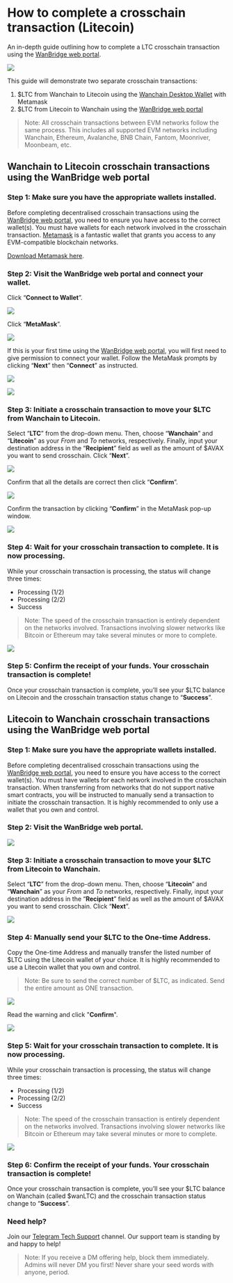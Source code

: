 # How to complete a crosschain transaction (Litecoin)

An in-depth guide outlining how to complete a LTC crosschain transaction using the [WanBridge web portal](https://bridge.wanchain.org/#/).

![](https://miro.medium.com/max/1400/1*ULOYMmxzw8MGHMuiJ2VzjQ.jpeg)

This guide will demonstrate two separate crosschain transactions:

1. $LTC from Wanchain to Litecoin using the [Wanchain Desktop Wallet](https://www.wanchain.org/wanwallet) with Metamask
2. $LTC from Litecoin to Wanchain using the [WanBridge web portal](https://bridge.wanchain.org/#/)

> Note: All crosschain transactions between EVM networks follow the same process. This includes all supported EVM networks including Wanchain, Ethereum, Avalanche, BNB Chain, Fantom, Moonriver, Moonbeam, etc.

## Wanchain to Litecoin crosschain transactions using the WanBridge web portal

### Step 1: Make sure you have the appropriate wallets installed.

Before completing decentralised crosschain transactions using the [WanBridge web portal](https://bridge.wanchain.org/#/), you need to ensure you have access to the correct wallet(s). You must have wallets for each network involved in the crosschain transaction. [Metamask](https://metamask.io/) is a fantastic wallet that grants you access to any EVM-compatible blockchain networks.

[Download Metamask here](https://metamask.io/).

### Step 2: Visit the WanBridge web portal and connect your wallet.

Click “**Connect to Wallet**”.

![](https://miro.medium.com/max/1260/1*sDqditmqM8k0GuABR9VXfg.png)

Click “**MetaMask**”.

![](https://miro.medium.com/max/1260/1*UtkCz96BRlQY9So01fOG3g.png)

If this is your first time using the [WanBridge web portal](https://bridge.wanchain.org/#/), you will first need to give permission to connect your wallet. Follow the MetaMask prompts by clicking “**Next**” then “**Connect**” as instructed.

![](https://miro.medium.com/max/1260/1*EOT2yCaKlEuscOnSM7qQ5g.png)

![](https://miro.medium.com/max/1260/1*ju-IHbWsDaX_3ptQFbuUvg.png)

### Step 3: Initiate a crosschain transaction to move your $LTC from Wanchain to Litecoin.

Select “**LTC**” from the drop-down menu. Then, choose “**Wanchain**” and “**Litecoin**” as your _From_ and _To_ networks, respectively. Finally, input your destination address in the “**Recipient**” field as well as the amount of $AVAX you want to send crosschain. Click “**Next**”.

![](https://miro.medium.com/max/1260/1*B7WTRJ2Kd_1kYAZGgVTsPg.png)

Confirm that all the details are correct then click “**Confirm**”.

![](https://miro.medium.com/max/1400/1*xeI8mMS4W2mYDfCJrPvO3A.png)

Confirm the transaction by clicking “**Confirm**” in the MetaMask pop-up window.

![](https://miro.medium.com/max/1260/1*67DejvtF_3JwO0EdwVFoCA.png)

### Step 4: Wait for your crosschain transaction to complete. It is now processing.

While your crosschain transaction is processing, the status will change three times:

* Processing (1/2)
* Processing (2/2)
* Success

> Note: The speed of the crosschain transaction is entirely dependent on the networks involved. Transactions involving slower networks like Bitcoin or Ethereum may take several minutes or more to complete.

![](https://miro.medium.com/max/1400/1*sdqSwcHShicu3VBhPRaZ4A.png)

### Step 5: Confirm the receipt of your funds. Your crosschain transaction is complete!

Once your crosschain transaction is complete, you’ll see your $LTC balance on Litecoin and the crosschain transaction status change to “**Success**”.

## Litecoin to Wanchain crosschain transactions using the WanBridge web portal

### Step 1: Make sure you have the appropriate wallets installed.

Before completing decentralised crosschain transactions using the [WanBridge web portal](https://bridge.wanchain.org/#/), you need to ensure you have access to the correct wallet(s). You must have wallets for each network involved in the crosschain transaction. When transferring from networks that do not support native smart contracts, you will be instructed to manually send a transaction to initiate the crosschain transaction. It is highly recommended to only use a wallet that you own and control.

### Step 2: Visit the WanBridge web portal.

![](https://miro.medium.com/max/1400/1*FwK6x7Dndr5pse8hXz_0Ww.png)

### Step 3: Initiate a crosschain transaction to move your $LTC from Litecoin to Wanchain.

Select “**LTC**” from the drop-down menu. Then, choose “**Litecoin**” and “**Wanchain**” as your _From_ and _To_ networks, respectively. Finally, input your destination address in the “**Recipient**” field as well as the amount of $AVAX you want to send crosschain. Click “**Next**”.

![](https://miro.medium.com/max/1400/1*0QU8WYA1_D6yVN18m-08ew.png)

### Step 4: Manually send your $LTC to the One-time Address.

Copy the One-time Address and manually transfer the listed number of $LTC using the Litecoin wallet of your choice. It is highly recommended to use a Litecoin wallet that you own and control.

> Note: Be sure to send the correct number of $LTC, as indicated. Send the entire amount as ONE transaction.

![](https://miro.medium.com/max/1400/1*g7_OeuVR8tqlcxYrb30b3Q.png)

Read the warning and click "**Confirm**".

![](https://miro.medium.com/max/1400/1*JicysEqn__qc9DsLefpZ0w.png)

### Step 5: Wait for your crosschain transaction to complete. It is now processing.

While your crosschain transaction is processing, the status will change three times:

* Processing (1/2)
* Processing (2/2)
* Success

> Note: The speed of the crosschain transaction is entirely dependent on the networks involved. Transactions involving slower networks like Bitcoin or Ethereum may take several minutes or more to complete.

![](https://miro.medium.com/max/1400/1*S2tS66MfUVoyY-FGSJLbAA.png)

### Step 6: Confirm the receipt of your funds. Your crosschain transaction is complete!

Once your crosschain transaction is complete, you’ll see your $LTC balance on Wanchain (called $wanLTC) and the crosschain transaction status change to “**Success**”.

### Need help?

Join our [Telegram Tech Support](https://t.me/WanchainSupport) channel. Our support team is standing by and happy to help!

> Note: If you receive a DM offering help, block them immediately. Admins will never DM you first! Never share your seed words with anyone, period.
